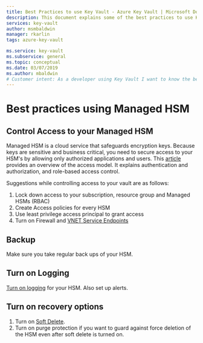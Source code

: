 ```yaml
---
title: Best Practices to use Key Vault - Azure Key Vault | Microsoft Docs
description: This document explains some of the best practices to use Key Vault
services: key-vault
author: msmbaldwin
manager: rkarlin
tags: azure-key-vault

ms.service: key-vault
ms.subservice: general
ms.topic: conceptual
ms.date: 03/07/2019
ms.author: mbaldwin
# Customer intent: As a developer using Key Vault I want to know the best practices so I can implement them.
---
```

# Best practices using Managed HSM

## Control Access to your Managed HSM

Managed HSM is a cloud service that safeguards encryption keys. Because keys are sensitive and business critical, you need to secure access to your HSM's by allowing only authorized applications and users. This [article](accerss-control.md) provides an overview of the access model. It explains authentication and authorization, and role-based access control.

Suggestions while controlling access to your vault are as follows:
1. Lock down access to your subscription, resource group and Managed HSMs (RBAC)
2. Create Access policies for every HSM
3. Use least privilege access principal to grant access
4. Turn on Firewall and [VNET Service Endpoints](vnet-service-endpoints.md)

## Backup

Make sure you take regular back ups of your HSM.

## Turn on Logging

[Turn on logging](logging.md) for your HSM. Also set up alerts.

## Turn on recovery options

1. Turn on [Soft Delete](soft-delete-overview.md).
2. Turn on purge protection if you want to guard against force deletion of the HSM even after soft delete is turned on.
